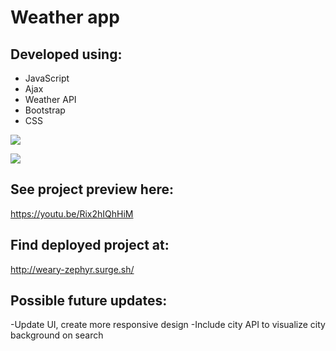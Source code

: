 # Weather app 

## Developed using:
- JavaScript
- Ajax
- Weather API
- Bootstrap
- CSS

![](https://media.giphy.com/media/LM8CFf431FA6yl79lk/giphy.gif)

![](https://media.giphy.com/media/UUnY4Rk0s05A6Vwtcu/giphy.gif)

## See project preview here: 

https://youtu.be/Rix2hIQhHiM

## Find deployed project at:

http://weary-zephyr.surge.sh/

## Possible future updates:
-Update UI, create more responsive design
-Include city API to visualize city background on search


